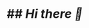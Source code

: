 <html>
<body>
  <link rel="icon" href="/favicon.ico">
<h1>
  <em>## Hi there 👋</em>
</h1>

</body>
</html>
<!--
**CyberNomad-Argyse/CyberNomad-Argyse** is a ✨ _special_ ✨ repository because its `README.md` (this file) appears on your GitHub profile.

Here are some ideas to get you started:

- 🔭 I’m currently working on ...
- 🌱 I’m currently learning ...
- 👯 I’m looking to collaborate on ...
- 🤔 I’m looking for help with ...
- 💬 Ask me about ...
- 📫 How to reach me: ...
- 😄 Pronouns: ...
- ⚡ Fun fact: ...
-->
